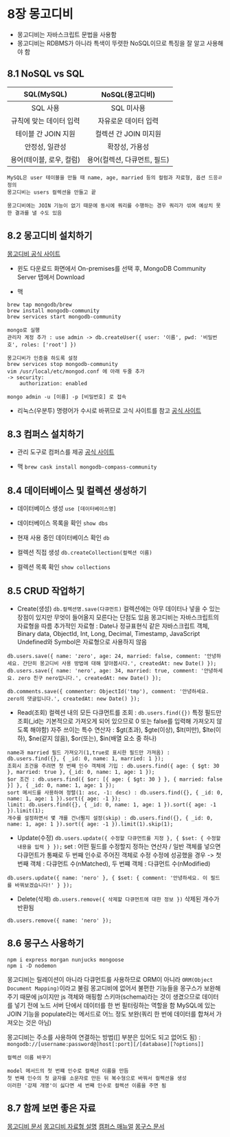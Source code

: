 # 8장 몽고디비
* 몽고디비는 자바스크립트 문법을 사용함
* 몽고디비는 RDBMS가 아니라 특색이 뚜렷한 NoSQL이므로 특징을 잘 알고 사용해야 함

## 8.1 NoSQL vs SQL

|SQL(MySQL)|NoSQL(몽고디비)|
|:---:|:---:|
|SQL 사용|SQL 미사용|
|규칙에 맞는 데이터 입력|자유로운 데이터 입력|
|테이블 간 JOIN 지원|컬렉션 간 JOIN 미지원|
|안정성, 일관성|확장성, 가용성|
|용어(테이블, 로우, 컬럼)|용어(컬렉션, 다큐먼트, 필드)|


`````
MySQL은 user 테이블을 만들 때 name, age, married 등의 컬럼과 자료형, 옵션 드응ㄹ 정의
몽고디비는 users 컬렉션을 만들고 끝

몽고디비에는 JOIN 기능이 없기 때문에 동시에 쿼리를 수행하는 경우 쿼리가 섞여 예상치 못한 결과를 낼 수도 있음
`````

## 8.2 몽고디비 설치하기
[몽고디비 공식 사이트](https://www.mongodb.com/download-center/community)

* 윈도
다운로드 화면에서 On-premises를 선택 후, MongoDB Community Server 탭에서 Download

* 맥

`````
brew tap mongodb/brew
brew install mongodb-community
brew services start mongodb-community

mongo로 실행
관리자 계정 추가 : use admin -> db.createUser({ user: '이름', pwd: '비밀번호', roles: ['root'] })

몽고디비가 인증을 하도록 설정
brew services stop mongodb-community
vim /usr/local/etc/mongod.conf 에 아래 두줄 추가
-> security:
    authorization: enabled

mongo admin -u [이름] -p [비밀번호] 로 접속
`````

* 리눅스(우분투)
명령어가 수시로 바뀌므로 고식 사이트를 참고
[공식 사이트](https://docs.mongodb.com/manual/tutorial/install-mongodb-on-ubuntu/)

## 8.3 컴퍼스 설치하기
* 관리 도구로 컴퍼스를 제공
[공식 사이트](https://mongodb.com/download-center/compass)

* 맥
`brew cask install mongodb-compass-community`

## 8.4 데이터베이스 및 컬렉션 생성하기
* 데이터베이스 생성
`use [데이터베이스명]`

* 데이터베이스 목록을 확인
`show dbs`

* 현재 사용 중인 데이터베이스 확인
`db`

* 컬렉션 직접 생성
`db.createCollection(컬렉션 이름)`

* 컬렉션 목록 확인
`show collections`

## 8.5 CRUD 작업하기
* Create(생성)
`db.컬렉션명.save(다큐먼트)`
컬렉션에는 아무 데이터나 넣을 수 있는 장점이 있지만 무엇이 들어올지 모른다는 단점도 있음
몽고디비는 자바스크립트의 자료형을 따름
추가적인 자료형 : Date나 정규표현식 같은 자바스크립트 객체, Binary data, ObjectId, Int, Long, Decimal, Timestamp, JavaScript
Undefined와 Symbol은 자료형으로 사용하지 않음

`````
db.users.save({ name: 'zero', age: 24, married: false, comment: '안녕하세요. 간단히 몽고디비 사용 방법에 대해 알아봅시다.', createdAt: new Date() });
db.users.save({ name: 'nero', age: 34, married: true, comment: '안녕하세요. zero 친구 nero입니다.', createdAt: new Date() });

db.comments.save({ commenter: ObjectId('tmp'), comment: '안녕하세요. zero의 댓글입니다.', createdAt: new Date() });
`````

* Read(조회)
컬렉션 내의 모든 다큐먼트를 조회 : `db.users.find({})`
특정 필드만 조회(_id는 기본적으로 가져오게 되어 있으므로 0 또는 false를 입력해 가져오지 않도록 해야함)
자주 쓰이는 특수 연산자 : $gt(초과), $gte(이상), $lt(미만), $lte(이하), $ne(같지 않음), $or(또는), $in(배열 요소 중 하나)

`````
name과 married 필드 가져오기(1,true로 표시한 필드만 가져옴) : db.users.find({}, { _id: 0, name: 1, married: 1 });
조회시 조건을 주려면 첫 번째 인수 객체에 기입 : db.users.find({ age: { $gt: 30 }, married: true }, {_id: 0, name: 1, age: 1 });
$or 조건 : db.users.find({ $or: [{ age: { $gt: 30 } }, { married: false }] }, { _id: 0, name: 1, age: 1 });
sort 메서드를 사용하여 정렬(1: asc, -1: desc) : db.users.find({}, { _id: 0, name: 1, age: 1 }).sort({ age: -1 });
limit: db.users.find({}, { _id: 0, name: 1, age: 1 }).sort({ age: -1 }).limit(1);
개수를 설정하면서 몇 개를 건너뛸지 설정(skip) : db.users.find({}, { _id: 0, name: 1, age: 1 }).sort({ age: -1 }).limit(1).skip(1);
`````

* Update(수정)
`db.users.update({ 수정할 다큐먼트를 지정 }, { $set: { 수정할 내용을 입력 } });`
set : 어떤 필드를 수정할지 정하는 연산자 / 일반 객체를 넣으면 다큐먼트가 통째로 두 번째 인수로 주어진 객체로 수정
수정에 성공했을 경우 -> 첫 번째 객체 : 다큐먼트 수(nMatched), 두 번쨰 객체 : 다큐먼트 수(nModified)

`````
db.users.update({ name: 'nero' }, { $set: { comment: '안녕하세요. 이 필드를 바꿔보겠습니다!' } });
`````

* Delete(삭제)
`db.users.remove({ 삭제할 다큐먼트에 대한 정보 })`
삭제된 개수가 반환됨

`````
db.users.remove({ name: 'nero' });
`````

## 8.6 몽구스 사용하기

`````
npm i express morgan nunjucks mongoose
npm i -D nodemon
`````

몽고디비는 릴레이션이 아니라 다큐먼트를 사용하므로 ORM이 아니라 `ORM(Object Document Mapping)`이라고 불림
몽고디비에 없어서 불편한 기능들을 몽구스가 보완해주기 때문에 js이지만 js 객체와 매핑함
스키마(schema)라는 것이 생겼으므로 데이터를 넣기 전에 노드 서버 단에서 데이터를 한 번 필터링하는 역할을 함
MySQL에 있는 JOIN 기능을 populate라는 메서드로 어느 정도 보완(쿼리 한 번에 데이터를 합쳐서 가져오는 것은 아님)

몽고디비는 주소를 사용하여 연결하는 방법([] 부분은 있어도 되고 없어도 됨) : `mongodb://[username:password@]host[:port][/[database][?options]]`

`````
컬렉션 이름 바꾸기

model 메서드의 첫 번쨰 인수로 컬렉션 이름을 만듬
첫 번째 인수의 첫 글자를 소문자로 만든 뒤 복수형으로 바꿔서 컬렉션을 생성
이러한 '강제 개명'이 싫다면 세 번째 인수로 컬렉션 이름을 주면 됨
`````

## 8.7 함께 보면 좋은 자료
[몽고디비 문서](https://docs.mongodb.com)
[몽고디비 자료형 설명](https://docs.mongodb.com/manual/reference/bson-types)
[캠퍼스 매뉴얼](https://docs.mongodb.com/compass/master)
[몽구스 문서](https://mongoosejs.com/docs/guide.html)